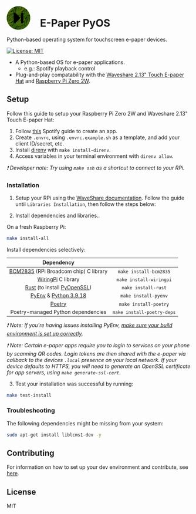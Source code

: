 <!-- Update this link with your own project logo -->
# <img src="https://raw.githubusercontent.com/Cutwell/e-paper-pyos/main/logo.png" style="width:64px;padding-right:20px;margin-bottom:-8px;"> E-Paper PyOS
 Python-based operating system for touchscreen e-paper devices.

<!-- Find new badges at https://shields.io/badges -->
[![License: MIT](https://img.shields.io/badge/License-MIT-yellow.svg)](https://opensource.org/licenses/MIT)

- A Python-based OS for e-paper applications.
	- e.g.: Spotify playback control
- Plug-and-play compatability with the [Waveshare 2.13" Touch E-paper Hat](https://www.waveshare.com/2.13inch-touch-e-paper-hat.htm) and [Raspberry Pi Zero 2W](https://www.raspberrypi.com/products/raspberry-pi-zero-2-w/).


## Setup

Follow this guide to setup your Raspberry Pi Zero 2W and Waveshare 2.13" Touch E-paper Hat:

1. Follow [this](https://developer.spotify.com/documentation/web-api/tutorials/getting-started#create-an-app) Spotify guide to create an app.
2. Create `.envrc`, using `.envrc.example.sh` as a template, and add your client ID/secret, etc.
3. Install [direnv](https://direnv.net/) with `make install-direnv`.
3. Access variables in your terminal environment with `direnv allow`.

_❗ Developer note: Try using `make ssh` as a shortcut to connect to your RPi._

### Installation

1. Setup your RPi using the [WaveShare documentation](https://www.waveshare.com/wiki/2.13inch_Touch_e-Paper_HAT_Manual#Raspberry_Pi). Follow the guide until `Libraries Installation`, then follow the steps below:

2. Install dependencies and libraries..

On a fresh Raspberry Pi:

```sh
make install-all
```

Install dependencies selectively:

|Dependency||
|:---:|:---:|
|[BCM2835](https://www.airspayce.com/mikem/bcm2835/) (RPi Broadcom chip) C library|`make install-bcm2835`|
|[WiringPi](https://github.com/WiringPi/WiringPi) C library|`make install-wiringpi`|
|[Rust](https://www.rust-lang.org/tools/install) (to install [PyOpenSSL](https://pypi.org/project/pyOpenSSL/))|`make install-rust`|
|[PyEnv](https://github.com/pyenv/pyenv) & [Python 3.9.18](https://www.python.org/downloads/release/python-3918/)|`make install-pyenv`|
|[Poetry](https://python-poetry.org/docs/#installing-with-the-official-installer)|`make install-poetry`|
|Poetry-managed Python dependencies|`make install-poetry-deps`|

_❗ Note: If you're having issues installing PyEnv, [make sure your build environment is set up correctly](https://github.com/pyenv/pyenv/wiki#suggested-build-environment)._

_❗ Note: Certain e-paper apps require you to login to services on your phone by scanning QR codes. Login tokens are then shared with the e-paper via callback to the devices `.local` presence on your local network. If your device defaults to HTTPS, you will need to generate an OpenSSL certificate for app servers, using `make generate-ssl-cert`._

3. Test your installation was successful by running:

```sh
make test-install
```

### Troubleshooting

The following dependencies might be missing from your system:

```sh
sudo apt-get install liblcms1-dev -y
```

## Contributing

<!-- Remember to update the links in the `.github/CONTRIBUTING.md` file from `Cutwell/e-paper-pyos` to your own username and repository. -->

For information on how to set up your dev environment and contribute, see [here](.github/CONTRIBUTING.md).

## License

MIT
